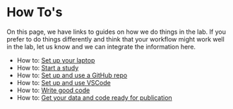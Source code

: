 # How To's

On this page, we have links to guides on how we do things in the lab. If you prefer to do things differently and think that your workflow might work well in the lab, let us know and we can integrate the information here.

- How to: [Set up your laptop][set_up_laptop]
- How to: [Start a study][start_a_study]
- How to: [Set up and use a GitHub repo][use_github]
- How to: [Set up and use VSCode][vscode]
- How to: [Write good code][write_good_code]
- How to: [Get your data and code ready for publication][share_data_code]

[set_up_laptop]: <set_up_laptop.md>
[start_a_study]: <start_a_study.md>
[use_github]:<github.md>
[vscode]:<vscode_guide.md>
[write_good_code]:<write_good_code.md>
[share_data_code]:<ready_for_pub.md>
